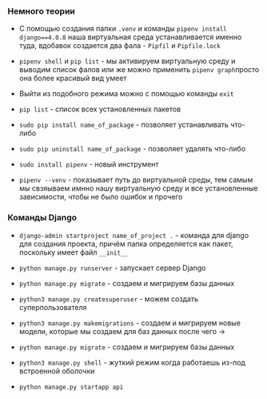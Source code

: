 ### Немного теории

* С помощью создания папки `.venv` и команды `pipenv install django==4.0.8` наша виртуальная среда устанавливается именно туда, вдобавок создается два фала - `Pipfil` и `Pipfile.lock`

* `pipenv shell` и `pip list` - мы активируем виртуальную среду и выводим список фалов или же можно применить `pipenv graph`просто она более красивый вид умеет 

* Выйти из подобного режима можно с помощью команды `exit`

* `pip list` - список всех установленных пакетов

* `sudo pip install name_of_package` - позволяет устанавливать что-либо

* `sudo pip uninstall name_of_package` - позволяет удалять что-либо

* `sudo install pipenv` - новый инструмент 

* `pipenv --venv` - показывает путь до виртуальной среды, тем самым мы свзяываем имнно нашу виртуальную среду и все установленные зависимости, чтобы не было ошибок и прочего

### Команды Django

* `django-admin startproject name_of_project .` - команда для django для создания проекта, причём папка определяется как пакет, поскольку имеет файл `__init__`

* `python manage.py runserver` - запускает сервер Django

* `python manage.py migrate` - создаем и мигрируем базы данных

* `python3 manage.py createsuperuser` - можем создать суперпользователя

* `python3 manage.py makemigrations` - создаем и мигрируем новые модели, которые мы создаем для баз данных после чего ->
* `python manage.py migrate` - создаем и мигрируем базы данных

* `python3 manage.py shell` - жуткий режим когда работаешь из-под встроенной оболочки

* `python manage.py startapp api`